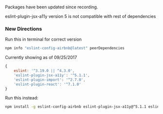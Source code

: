Packages have been updated since recording.

eslint-plugin-jsx-a11y version 5 is not compatible with rest of dependencies

### New Directions

Run this in terminal for correct version

``` bash
npm info "eslint-config-airbnb@latest" peerDependencies
```

Currently showing as of 09/25/2017
``` js
{
    eslint: '^3.19.0 || ^4.3.0',
    'eslint-plugin-jsx-a11y': '^5.1.1',
    'eslint-plugin-import': '^2.7.0',
    'eslint-plugin-react': '^7.1.0'
}
```

Run this instead:

``` bash
npm install -g eslint-config-airbnb eslint-plugin-jsx-a11y@^5.1.1 eslint-plugin-import eslint-plugin-react
```
